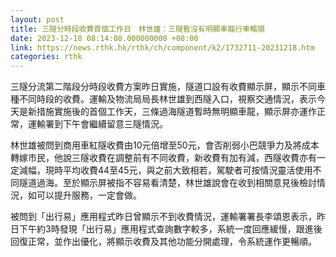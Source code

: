 ```yaml
---
layout: post
title: 三隧分時段收費首個工作日　林世雄：三隧暫沒有明顯車龍行車暢順
date: 2023-12-18 08:14:08.000000000 +08:00
link: https://news.rthk.hk/rthk/ch/component/k2/1732711-20231218.htm
categories: rthk
---
```


三隧分流第二階段分時段收費方案昨日實施，隧道口設有收費顯示屏，顯示不同車種不同時段的收費。運輸及物流局局長林世雄到西隧入口，視察交通情況，表示今天是新措施實施後的首個工作天，三條過海隧道暫時無明顯車龍，顯示屏亦運作正常，運輸署到下午會繼續留意三隧情況。

林世雄被問到商用車紅隧收費由10元倍增至50元，會否削弱小巴競爭力及將成本轉嫁巿民，他說三隧收費在調整前有不同收費，新收費有加有減，西隧收費亦有一定減幅，現時平均收費44至45元，與之前大致相若，駕駛者可按情況靈活使用不同隧道過海。至於顯示屏被指不容易看清楚，林世雄說會在收到相關意見後檢討情況，如可以提升服務，一定會做。

被問到「出行易」應用程式昨日曾顯示不到收費情況，運輸署署長李頌恩表示，昨日下午約3時發現「出行易」應用程式查詢數字較多，系統一度回應緩慢，跟進後回復正常，並作出優化，將顯示收費及其他功能分開處理，令系統運作更暢順。
